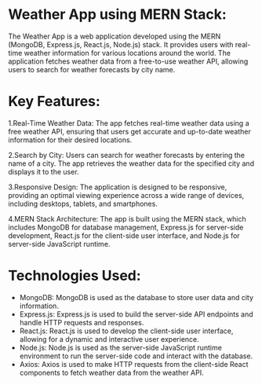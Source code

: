 <h1>Weather App using MERN Stack:</h1>

<p>The Weather App is a web application developed using the MERN (MongoDB, Express.js, React.js, Node.js) stack. It provides users with real-time weather information for various locations around the world. The application fetches weather data from a free-to-use weather API, allowing users to search for weather forecasts by city name.</p>

<h1>Key Features:</h1>

1.Real-Time Weather Data: The app fetches real-time weather data using a free weather API, ensuring that users get accurate and up-to-date weather information for their desired locations.

2.Search by City: Users can search for weather forecasts by entering the name of a city. The app retrieves the weather data for the specified city and displays it to the user.

3.Responsive Design: The application is designed to be responsive, providing an optimal viewing experience across a wide range of devices, including desktops, tablets, and smartphones.

4.MERN Stack Architecture: The app is built using the MERN stack, which includes MongoDB for database management, Express.js for server-side development, React.js for the client-side user interface, and Node.js for server-side JavaScript runtime.

<h1>Technologies Used:</h1>

<ul>
    <li>MongoDB: MongoDB is used as the database to store user data and city information.</li>
    <li>Express.js: Express.js is used to build the server-side API endpoints and handle HTTP requests and responses.</li>
    <li>React.js: React.js is used to develop the client-side user interface, allowing for a dynamic and interactive user experience.</li>
    <li>Node.js: Node.js is used as the server-side JavaScript runtime environment to run the server-side code and interact with the database.</li>
    <li>Axios: Axios is used to make HTTP requests from the client-side React components to fetch weather data from the weather API.</li>
</ul>
